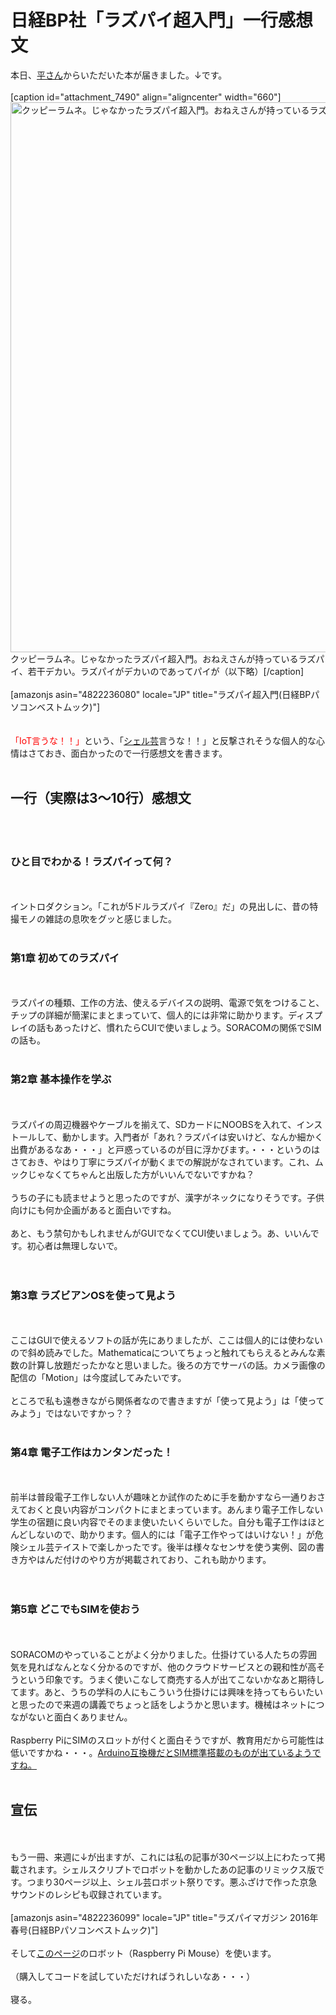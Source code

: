 # 日経BP社「ラズパイ超入門」一行感想文
本日、<a href="http://www.mana-cat.com/" target="_blank">平さん</a>からいただいた本が届きました。↓です。<br />
<br />
[caption id="attachment_7490" align="aligncenter" width="660"]<a href="3630c3f6859aab209984e3330e77bd56-e1452606394540.jpeg" rel="attachment wp-att-7490"><img src="3630c3f6859aab209984e3330e77bd56-e1452606394540-768x1024.jpeg" alt="クッピーラムネ。じゃなかったラズパイ超入門。おねえさんが持っているラズパイ、若干デカい。" width="660" height="880" class="size-large wp-image-7490" /></a> クッピーラムネ。じゃなかったラズパイ超入門。おねえさんが持っているラズパイ、若干デカい。ラズパイがデカいのであってパイが（以下略）[/caption]<br />
<br />
[amazonjs asin="4822236080" locale="JP" title="ラズパイ超入門(日経BPパソコンベストムック)"]<br />
<br />
<br />
<span style="color:red">「IoT言うな！！」</span>という、「<a target="_blank" href="https://blog.ueda.asia/?p=7196">シェル芸</a>言うな！！」と反撃されそうな個人的な心情はさておき、面白かったので一行感想文を書きます。<br />
<br />
<h2>一行（実際は3〜10行）感想文</h2><br />
<br />
<h3>ひと目でわかる！ラズパイって何？</h3><br />
<br />
イントロダクション。「これが5ドルラズパイ『Zero』だ」の見出しに、昔の特撮モノの雑誌の息吹をグッと感じました。<br />
<br />
<h3>第1章 初めてのラズパイ</h3><br />
<br />
ラズパイの種類、工作の方法、使えるデバイスの説明、電源で気をつけること、チップの詳細が簡潔にまとまっていて、個人的には非常に助かります。ディスプレイの話もあったけど、慣れたらCUIで使いましょう。SORACOMの関係でSIMの話も。<br />
<br />
<h3>第2章 基本操作を学ぶ</h3><br />
<br />
ラズパイの周辺機器やケーブルを揃えて、SDカードにNOOBSを入れて、インストールして、動かします。入門者が「あれ？ラズパイは安いけど、なんか細かく出費があるなあ・・・」と戸惑っているのが目に浮かびます。・・・というのはさておき、やはり丁寧にラズパイが動くまでの解説がなされています。これ、ムックじゃなくてちゃんと出版した方がいいんでないですかね？<br />
<br />
うちの子にも読ませようと思ったのですが、漢字がネックになりそうです。子供向けにも何か企画があると面白いですね。<br />
<br />
あと、もう禁句かもしれませんがGUIでなくてCUI使いましょう。あ、いいんです。初心者は無理しないで。<br />
<br />
<br />
<h3>第3章 ラズビアンOSを使って見よう</h3><br />
<br />
ここはGUIで使えるソフトの話が先にありましたが、ここは個人的には使わないので斜め読みでした。Mathematicaについてちょっと触れてもらえるとみんな素数の計算し放題だったかなと思いました。後ろの方でサーバの話。カメラ画像の配信の「Motion」は今度試してみたいです。<br />
<br />
ところで私も遠巻きながら関係者なので書きますが「使って見よう」は「使ってみよう」ではないですかっ？？<br />
<br />
<h3>第4章 電子工作はカンタンだった！</h3><br />
<br />
前半は普段電子工作しない人が趣味とか試作のために手を動かすなら一通りおさえておくと良い内容がコンパクトにまとまっています。あんまり電子工作しない学生の宿題に良い内容でそのまま使いたいくらいでした。自分も電子工作はほとんどしないので、助かります。個人的には「電子工作やってはいけない！」が危険シェル芸テイストで楽しかったです。後半は様々なセンサを使う実例、図の書き方やはんだ付けのやり方が掲載されており、これも助かります。<br />
<br />
<br />
<h3>第5章 どこでもSIMを使おう</h3><br />
<br />
SORACOMのやっていることがよく分かりました。仕掛けている人たちの雰囲気を見ればなんとなく分かるのですが、他のクラウドサービスとの親和性が高そうという印象です。うまく使いこなして商売する人が出てこないかなあと期待してます。あと、うちの学科の人にもこういう仕掛けには興味を持ってもらいたいと思ったので来週の講義でちょっと話をしようかと思います。機械はネットにつながないと面白くありません。<br />
<br />
Raspberry PiにSIMのスロットが付くと面白そうですが、教育用だから可能性は低いですかね・・・。<a href="http://www.kickstarterfan.com/archives/6342" target="_blank">Arduino互換機だとSIM標準搭載のものが出ているようですね。</a><br />
<br />
<h2>宣伝</h2><br />
<br />
もう一冊、来週に↓が出ますが、これには私の記事が30ページ以上にわたって掲載されます。シェルスクリプトでロボットを動かしたあの記事のリミックス版です。つまり30ページ以上、シェル芸ロボット祭りです。悪ふざけで作った京急サウンドのレシピも収録されています。<br />
<br />
[amazonjs asin="4822236099" locale="JP" title="ラズパイマガジン 2016年春号(日経BPパソコンベストムック)"]<br />
<br />
そして<a href="http://itpro.nikkeibp.co.jp/linux/raspi/" target="_blank">このページ</a>のロボット（Raspberry Pi Mouse）を使います。<br />
<br />
（購入してコードを試していただければうれしいなあ・・・）<br />
<br />
寝る。
